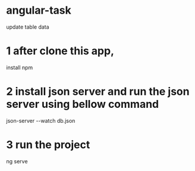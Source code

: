 # angular-task
update table data

# 1 after clone this app, 
install npm

# 2 install json server and run the json  server using bellow command
json-server --watch db.json

# 3 run the project
ng serve 



    
